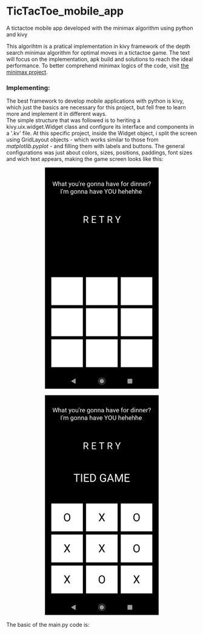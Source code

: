 # TicTacToe_mobile_app
A tictactoe mobile app developed with the minimax algorithm using  python and kivy

This algorihtm is a pratical implementation in kivy framework of the depth search minimax algorithm for optimal moves in a tictactoe game. The text will focus on the implementation, apk build and solutions to reach the ideal performance. To better comprehend minimax logics of the code, visit [the minimax project](https://github.com/RodrigoMarquesP/TicTacToe_minimax_depth_search).


### Implementing:
The best framework to develop mobile applications with python is kivy, which just the basics are necessary for this project, but fell free to learn more and implement it in different ways.  
The simple structure that was followed is to heriting a kivy.uix.widget.Widget class and configure its interface and components in a '.kv' file. At this specific project, inside the Widget object, i split the screen using GridLayout objects - which works similar to those from *matplotlib.pyplot* - and filling them with labels and buttons. The general configurations was just about colors, sizes, positions, paddings, font sizes and wich text appears, making the game screen looks like this:
  

<p align="center">
  <img src="images/game_screen.jpg" width="300">
</p>

  
<p align="center">
  <img src="images/game_screen2.jpeg" width="300">
</p>

  
The basic of the main.py code is:

````

````
